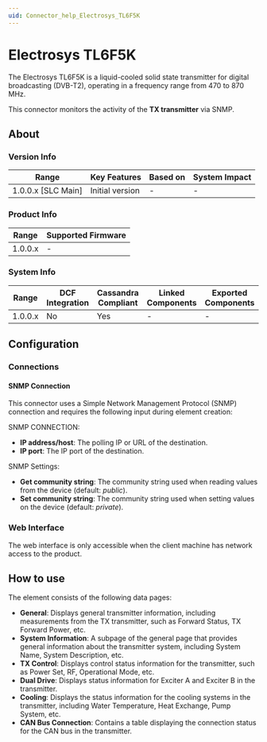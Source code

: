 ```yaml
---
uid: Connector_help_Electrosys_TL6F5K
---
```


# Electrosys TL6F5K

The Electrosys TL6F5K is a liquid-cooled solid state transmitter for digital broadcasting (DVB-T2), operating in a frequency range from 470 to 870 MHz.

This connector monitors the activity of the **TX transmitter** via SNMP.

## About

### Version Info

| Range              | Key Features     | Based on     | System Impact     |
|--------------------|------------------|--------------|-------------------|
| 1.0.0.x [SLC Main] | Initial version  | -            | -                 |

### Product Info

| Range     | Supported Firmware     |
|-----------|------------------------|
| 1.0.0.x   | -                      |

### System Info

| Range     | DCF Integration     | Cassandra Compliant     | Linked Components     | Exported Components     |
|-----------|---------------------|-------------------------|-----------------------|-------------------------|
| 1.0.0.x   | No                  | Yes                     | -                     | -                       |

## Configuration

### Connections

#### SNMP Connection

This connector uses a Simple Network Management Protocol (SNMP) connection and requires the following input during element creation:

SNMP CONNECTION:

- **IP address/host**: The polling IP or URL of the destination.
- **IP port**: The IP port of the destination.

SNMP Settings:

- **Get community string**: The community string used when reading values from the device (default: *public*).
- **Set community string**: The community string used when setting values on the device (default: *private*).

### Web Interface

The web interface is only accessible when the client machine has network access to the product.

## How to use

The element consists of the following data pages:

- **General**: Displays general transmitter information, including measurements from the TX transmitter, such as Forward Status, TX Forward Power, etc.
- **System Information**: A subpage of the general page that provides general information about the transmitter system, including System Name, System Description, etc.
- **TX Control**: Displays control status information for the transmitter, such as Power Set, RF, Operational Mode, etc.
- **Dual Drive**: Displays status information for Exciter A and Exciter B in the transmitter.
- **Cooling**: Displays the status information for the cooling systems in the transmitter, including Water Temperature, Heat Exchange, Pump System, etc.
- **CAN Bus Connection**: Contains a table displaying the connection status for the CAN bus in the transmitter.

